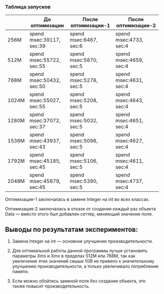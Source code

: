 ### Таблица запусков

|       | До оптимизации           | После оптимизации-1    | После оптимизации-2    |
|-------|--------------------------|------------------------|------------------------|
| 256M  | spend msec:39117, sec:39 | spend msec:6467, sec:6 | spend msec:4733, sec:4 |
| 512M  | spend msec:55722, sec:55 | spend msec:5870, sec:5 | spend msec:4659, sec:4 |
| 768M  | spend msec:50432, sec:50 | spend msec:5278, sec:5 | spend msec:4631, sec:4 |
| 1024M | spend msec:55027, sec:55 | spend msec:5208, sec:5 | spend msec:4643, sec:4 |
| 1280M | spend msec:37072, sec:37 | spend msec:5032, sec:5 | spend msec:4651, sec:4 |
| 1536M | spend msec:43937, sec:43 | spend msec:5098, sec:5 | spend msec:4627, sec:4 |
| 1792M | spend msec:45185, sec:45 | spend msec:5106, sec:5 | spend msec:4611, sec:4 |
| 2048M | spend msec:45879, sec:45 | spend msec:5390, sec:5 | spend msec:4737, sec:4 |

Оптимизация-1 заключалась в замене Integer на int во всех классах.

Оптимизация-2 заключалась в отказе от создания каждый раз объекта Data — вместо этого был добавлен сеттер, меняющий значение поля.

## Выводы по результатам экспериментов:

1. Замена Integer на int — основное улучшение производительности.

2. Для оптимальной работы данной программы лучше установить параметры Xms и Xmx в пределах 512M или 768M, так как увеличение этих значений свыше 1GB не привело к значительному улучшению производительности, а только увеличивало потребление памяти.

3. Если можно обойтись заменой поля без создания объекта, это также повысит производительность.

